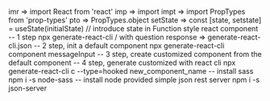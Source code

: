 imr => import React from 'react'
imp => import 
impt => import PropTypes from 'prop-types'
pto => PropTypes.object
setState => const [state, setstate] = useState(initialState) // introduce state in Function style react component
-- 1 step
npx generate-react-cli / with question response => generate-react-cli.json
-- 2 step, init a default component
npx generate-react-cli component messageInput
-- 3 step, create customized component from the default component
-- 4 step, generate customized with react cli
npx generate-react-cli c --type=hooked new_component_name
-- install sass
npm i -s node-sass
-- install node provided simple json rest server
npm i -s json-server
